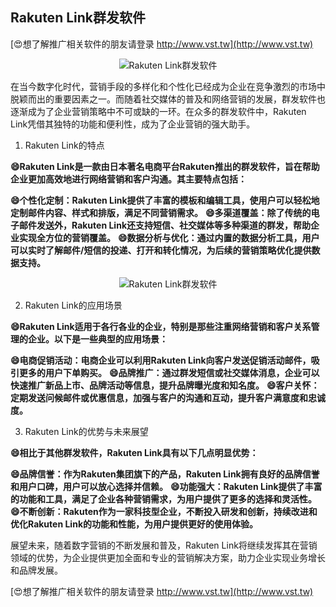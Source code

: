 ## **Rakuten Link群发软件**

[😍想了解推广相关软件的朋友请登录 http://www.vst.tw](http://www.vst.tw)

 <center><img src="https://vst.tw/MP4/tuiguang/png/2.png" alt="Rakuten Link群发软件"></center>

在当今数字化时代，营销手段的多样化和个性化已经成为企业在竞争激烈的市场中脱颖而出的重要因素之一。而随着社交媒体的普及和网络营销的发展，群发软件也逐渐成为了企业营销策略中不可或缺的一环。在众多的群发软件中，Rakuten Link凭借其独特的功能和便利性，成为了企业营销的强大助手。

1. Rakuten Link的特点

**😄Rakuten Link是一款由日本著名电商平台Rakuten推出的群发软件，旨在帮助企业更加高效地进行网络营销和客户沟通。其主要特点包括：**

**😄个性化定制：Rakuten Link提供了丰富的模板和编辑工具，使用户可以轻松地定制邮件内容、样式和排版，满足不同营销需求。**
**😄多渠道覆盖：除了传统的电子邮件发送外，Rakuten Link还支持短信、社交媒体等多种渠道的群发，帮助企业实现全方位的营销覆盖。**
**😄数据分析与优化：通过内置的数据分析工具，用户可以实时了解邮件/短信的投递、打开和转化情况，为后续的营销策略优化提供数据支持。**

 <center><img src="https://vst.tw/MP4/tuiguang/png/8.png" alt="Rakuten Link群发软件"></center>

2. Rakuten Link的应用场景

**😄Rakuten Link适用于各行各业的企业，特别是那些注重网络营销和客户关系管理的企业。以下是一些典型的应用场景：**

**😄电商促销活动：电商企业可以利用Rakuten Link向客户发送促销活动邮件，吸引更多的用户下单购买。**
**😄品牌推广：通过群发短信或社交媒体消息，企业可以快速推广新品上市、品牌活动等信息，提升品牌曝光度和知名度。**
**😄客户关怀：定期发送问候邮件或优惠信息，加强与客户的沟通和互动，提升客户满意度和忠诚度。**

3. Rakuten Link的优势与未来展望

**😄相比于其他群发软件，Rakuten Link具有以下几点明显优势：**

**😄品牌信誉：作为Rakuten集团旗下的产品，Rakuten Link拥有良好的品牌信誉和用户口碑，用户可以放心选择并信赖。**
**😄功能强大：Rakuten Link提供了丰富的功能和工具，满足了企业各种营销需求，为用户提供了更多的选择和灵活性。**
**😄不断创新：Rakuten作为一家科技型企业，不断投入研发和创新，持续改进和优化Rakuten Link的功能和性能，为用户提供更好的使用体验。**

展望未来，随着数字营销的不断发展和普及，Rakuten Link将继续发挥其在营销领域的优势，为企业提供更加全面和专业的营销解决方案，助力企业实现业务增长和品牌发展。

[😍想了解推广相关软件的朋友请登录 http://www.vst.tw](http://www.vst.tw)



